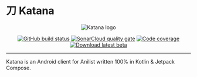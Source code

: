 # 刀 Katana

<p align="center">
  <img alt="Katana logo" src="https://gist.githubusercontent.com/alvr/cfdd5e982769b6730ee5f6bc9d1594eb/raw/033da2fdd9a128518ba1f3b43827f16f545acebe/katana_logo.svg"/>
</p>

<p align="center">
  <a href="https://github.com/alvr/katana/actions/workflows/katana.yml"><img alt="GitHub build status" src="https://img.shields.io/github/workflow/status/alvr/katana/Katana?logo=github"/></a>
  <a href="https://sonarcloud.io/summary/new_code?id=alvr_katana"><img alt="SonarCloud quality gate" src="https://img.shields.io/sonar/quality_gate/alvr_katana?logo=sonarcloud&logoColor=white&server=https%3A%2F%2Fsonarcloud.io"/></a>
  <a href="https://app.codecov.io/gh/alvr/katana"><img alt="Code coverage" src="https://img.shields.io/codecov/c/gh/alvr/katana?logo=codecov&logoColor=white"></a>
  <a href="https://portal.testapp.io/apps/install/nvbRLRmegznkO"><img alt="Download latest beta" src="https://img.shields.io/badge/%F0%9F%A5%BC%F0%9F%A7%AA-download%20latest%20beta-%230F4C75"/></a>
</p>

---

Katana is an Android client for Anilist written 100% in Kotlin & Jetpack Compose.
